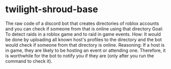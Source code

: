 # twilight-shroud-base
The raw code of a discord bot that creates directories of roblox accounts and you can check if someone from that is online using that directory
Goal: To detect raids in a roblox game and to raid in game events.
How: It would be done by uploading all known host's profiles to the directory and the bot would check if someone from that directory is online.
Reasoning: If a host is in game, they are likely to be hosting an event or attending one. Therefore, it is worthwhile for the bot to notify you if they are (only after you run the command to check it).


